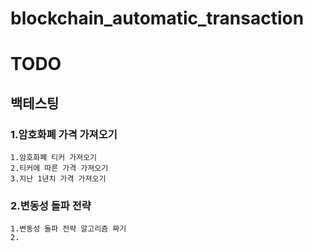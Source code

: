 # blockchain_automatic_transaction


# TODO

## 백테스팅

### 1.암호화폐 가격 가져오기
    1.암호화폐 티커 가져오기
    2.티커에 따른 가격 가져오기
    3.지난 1년치 가격 가져오기

### 2.변동성 돌파 전략
    1.변동성 돌파 전략 알고리즘 짜기
    2.
